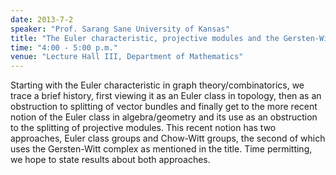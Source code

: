 ```yaml
---
date: 2013-7-2
speaker: "Prof. Sarang Sane University of Kansas"
title: "The Euler characteristic, projective modules and the Gersten-Witt complex"
time: "4:00 - 5:00 p.m."
venue: "Lecture Hall III, Department of Mathematics"
---
```

Starting with the Euler characteristic in graph theory/combinatorics,
we trace a brief history, first viewing it as an Euler class in
topology, then as an obstruction to splitting of vector bundles
and finally get to the more recent notion of the Euler class in
algebra/geometry and its use as an obstruction to the splitting
of projective modules. This recent notion has two approaches,
Euler class groups and Chow-Witt groups, the second of which uses
the Gersten-Witt complex as mentioned in the title. Time permitting,
we hope to state results about both approaches.
